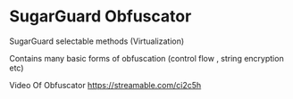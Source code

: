 # SugarGuard Obfuscator

SugarGuard selectable methods (Virtualization)

Contains many basic forms of obfuscation (control flow , string encryption etc)

Video Of Obfuscator https://streamable.com/ci2c5h
